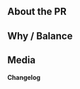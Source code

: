 ## About the PR
<!-- What did you change in this PR? -->
<!-- Что вы изменили в своем пулл реквесте? -->

## Why / Balance
<!-- Why was it changed? Link any discussions or issues here. Please discuss how this would affect game balance. -->
<!-- Зачем нужно это изменение? Прикрепите любые обсуждения или проблемы здесь. Опишите, как это повлияет на текущий баланс игры. -->

## Media
<!--
PRs which make ingame changes (adding clothing, items, new features, etc) are required to have media attached that showcase the changes.
Small fixes/refactors are exempt.
-->
<!--
Пулл реквесты, которые несут за собой игровые изменения (добавления одежды, предметов и так далее) требуют чтобы вы прикрепили скриншоты или видеоролики, демонстрирующие эти изменения.
Небольшие исправления не считаются.
-->

**Changelog**
<!-- Add a Changelog entry to make players aware of new features or changes that could affect gameplay.
Make sure to read the guidelines and take this Changelog template out of the comment block in order for it to show up.
Changelog must have a :cl: symbol, so the bot recognizes the changes and adds them to the game's changelog. -->
<!--
:cl:
- add: Added fun!
- remove: Removed fun!
- tweak: Changed fun!
- fix: Fixed fun!
-->
